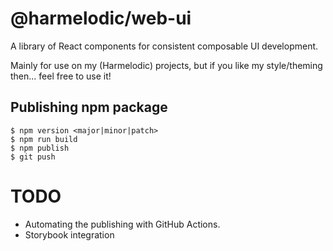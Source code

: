 # @harmelodic/web-ui

A library of React components for consistent composable UI development.

Mainly for use on my (Harmelodic) projects, but if you like my style/theming then... feel free to use it!

## Publishing npm package

```
$ npm version <major|minor|patch>
$ npm run build
$ npm publish
$ git push
```

# TODO

- Automating the publishing with GitHub Actions.
- Storybook integration

